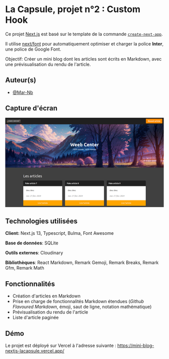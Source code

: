 
# La Capsule, projet n°2 : Custom Hook

Ce projet [Next.js](https://nextjs.org/) est basé sur le template de la commande [`create-next-app`](https://github.com/vercel/next.js/tree/canary/packages/create-next-app).

Il utilise [next/font](https://nextjs.org/docs/basic-features/font-optimization) pour automatiquement optimiser et charger la police **Inter**, une police de Google Font.

Objectif: Créer un mini blog dont les articles sont écrits en Markdown, avec une prévisualisation du rendu de l'article.


## Auteur(s)

- [@Mar-Nb](https://www.github.com/Mar-Nb)


## Capture d'écran

![App Screenshot](public/screenshot.png)


## Technologies utilisées

**Client:** Next.js 13, Typescript, Bulma, Font Awesome

**Base de données**: SQLite

**Outils externes**: Cloudinary

**Bibliothèques**: React Markdown, Remark Gemoji, Remark Breaks, Remark Gfm, Remark Math


## Fonctionnalités

- Création d'articles en Markdown
- Prise en charge de fonctionnalités Markdown étendues (*Github Flavoured Markdown*, émoji, saut de ligne, notation mathématique)
- Prévisualisation du rendu de l'article
- Liste d'article paginée

## Démo

Le projet est déployé sur Vercel à l'adresse suivante : <https://mini-blog-nextjs-lacapsule.vercel.app/>

